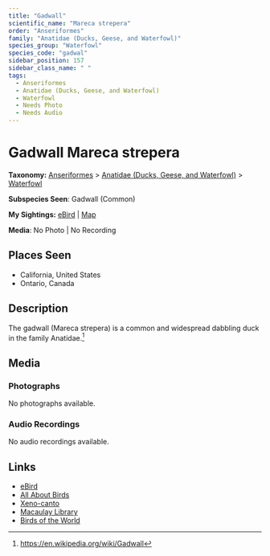 ```yaml
---
title: "Gadwall"
scientific_name: "Mareca strepera"
order: "Anseriformes"
family: "Anatidae (Ducks, Geese, and Waterfowl)"
species_group: "Waterfowl"
species_code: "gadwal"
sidebar_position: 157
sidebar_class_name: " "
tags: 
  - Anseriformes
  - Anatidae (Ducks, Geese, and Waterfowl)
  - Waterfowl
  - Needs Photo
  - Needs Audio
---
```


# Gadwall <span className='sci_name'>Mareca strepera</span>

**Taxonomy:** [Anseriformes](/tags/anseriformes) > [Anatidae (Ducks, Geese, and Waterfowl)](/tags/anatidae-ducks-geese-and-waterfowl) > [Waterfowl](/tags/waterfowl)

**Subspecies Seen**: Gadwall (Common)

**My Sightings:** [eBird](https://ebird.org/lifelist?r=world&time=life&spp=gadwal) | [Map](/map?species_code=gadwal)

**Media**: No Photo | No Recording

## Places Seen

* California, United States
* Ontario, Canada

## Description
The gadwall (Mareca strepera) is a common and widespread dabbling duck in the family Anatidae.[^1]

[^1]: https://en.wikipedia.org/wiki/Gadwall

## Media
### Photographs
No photographs available.

### Audio Recordings
No audio recordings available.

## Links
* [eBird](https://ebird.org/species/gadwal) 
* [All About Birds](https://www.allaboutbirds.org/guide/gadwal) 
* [Xeno-canto](https://www.xeno-canto.org/species/mareca-strepera) 
* [Macaulay Library](https://search.macaulaylibrary.org/catalog?taxonCode=gadwal&sort=rating_rank_desc)
* [Birds of the World](https://birdsoftheworld.org/bow/species/gadwal)
